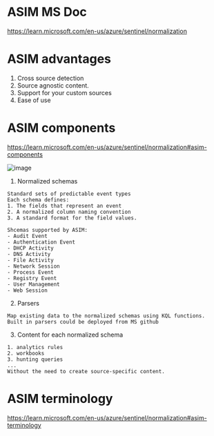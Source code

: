 # ASIM MS Doc
https://learn.microsoft.com/en-us/azure/sentinel/normalization

# ASIM advantages
1. Cross source detection
2. Source agnostic content.
3. Support for your custom sources
4. Ease of use

# ASIM components
https://learn.microsoft.com/en-us/azure/sentinel/normalization#asim-components

![image](https://user-images.githubusercontent.com/96930989/210162551-878076e4-3fda-4419-b7cd-ae9fc48c58e8.png)

1. Normalized schemas	
```note
Standard sets of predictable event types
Each schema defines:
1. The fields that represent an event
2. A normalized column naming convention
3. A standard format for the field values.

Shcemas supported by ASIM:
- Audit Event
- Authentication Event
- DHCP Activity
- DNS Activity
- File Activity
- Network Session
- Process Event
- Registry Event
- User Management
- Web Session
```
2. Parsers
```note
Map existing data to the normalized schemas using KQL functions.
Built in parsers could be deployed from MS github
```
3. Content for each normalized schema
```note
1. analytics rules
2. workbooks
3. hunting queries
...
Without the need to create source-specific content.
```

# ASIM terminology
https://learn.microsoft.com/en-us/azure/sentinel/normalization#asim-terminology
